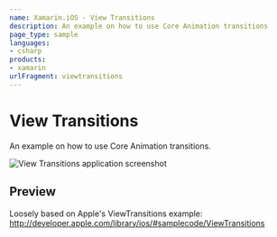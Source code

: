 ```yaml
---
name: Xamarin.iOS - View Transitions
description: An example on how to use Core Animation transitions
page_type: sample
languages:
- csharp
products:
- xamarin
urlFragment: viewtransitions
---
```

# View Transitions

An example on how to use Core Animation transitions.

![View Transitions application screenshot](Screenshots/ViewTransitions1.png "View Transitions application screenshot")

## Preview

Loosely based on Apple's ViewTransitions example:
http://developer.apple.com/library/ios/#samplecode/ViewTransitions
